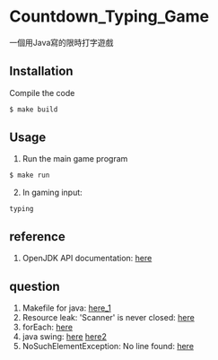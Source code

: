 # Countdown_Typing_Game

一個用Java寫的限時打字遊戲

## Installation

Compile the code
```bash
$ make build
```
## Usage

1. Run the main game program
```bash
$ make run
```

2. In gaming input:
```
typing
```

## reference

1. OpenJDK API documentation: [here](https://devdocs.io/openjdk~8/)

## question

1. Makefile for java: [here_1](https://www.cnblogs.com/jiqingwu/archive/2012/06/13/java_makefile.html)
2. Resource leak: 'Scanner' is never closed: [here](https://stackoverflow.com/questions/12519335/resource-leak-in-is-never-closed)
3. forEach: [here](https://stackoverflow.com/questions/9813310/print-an-arraylist-with-a-for-each-loop)
4. java swing: [here](http://www.runoob.com/w3cnote/java-swing-demo-intro.html) [here2](https://pydoing.blogspot.com/2011/05/java-basic-concept-of-gui.html)
5. NoSuchElementException: No line found: [here](https://bbs.csdn.net/topics/390788856)